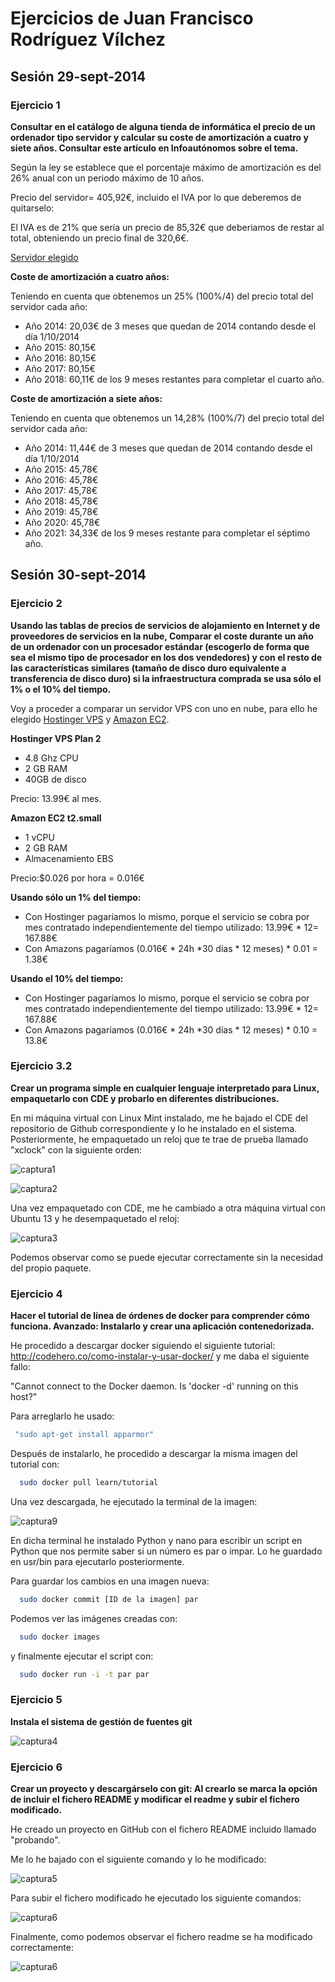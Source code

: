 Ejercicios de Juan Francisco Rodríguez Vílchez
================================================

## Sesión 29-sept-2014 ##

### Ejercicio 1 ###

**Consultar en el catálogo de alguna tienda de informática el precio de un ordenador tipo servidor y calcular su coste de amortización a cuatro y siete años. Consultar este artículo en Infoautónomos sobre el tema.**

Según la ley se establece que el porcentaje máximo de amortización es del 26% anual con un periodo máximo de 10 años.

Precio del servidor= 405,92€, incluido el IVA por lo que deberemos de quitarselo:

El IVA es de 21% que sería un precio de 85,32€ que deberiamos de restar al total, obteniendo un precio final de 320,6€.

[Servidor elegido](http://www.amazon.es/HP-ProLiant-MicroServer-G8-Servidor/dp/B00DJVRVFE/ref=sr_1_8?ie=UTF8&qid=1411980980&sr=8-8&keywords=servidor )

**Coste de amortización a cuatro años:**

Teniendo en cuenta que obtenemos un 25% (100%/4) del precio total del servidor cada año:

* Año 2014: 20,03€ de 3 meses que quedan de 2014 contando desde el día 1/10/2014
* Año 2015: 80,15€
* Año 2016: 80,15€
* Año 2017: 80,15€
* Año 2018: 60,11€ de los 9 meses restantes para completar el cuarto año.

**Coste de amortización a siete años:**

Teniendo en cuenta que obtenemos un 14,28% (100%/7) del precio total del servidor cada año:

* Año 2014: 11,44€ de 3 meses que quedan de 2014 contando desde el día 1/10/2014
* Año 2015: 45,78€
* Año 2016: 45,78€
* Año 2017: 45,78€
* Año 2018: 45,78€
* Año 2019: 45,78€
* Año 2020: 45,78€
* Año 2021: 34,33€ de los 9 meses restante para completar el séptimo año.

## Sesión 30-sept-2014 ##

### Ejercicio 2 ###

**Usando las tablas de precios de servicios de alojamiento en Internet y de proveedores de servicios en la nube, Comparar el coste durante un año de un ordenador con un procesador estándar (escogerlo de forma que sea el mismo tipo de procesador en los dos vendedores) y con el resto de las características similares (tamaño de disco duro equivalente a transferencia de disco duro) si la infraestructura comprada se usa sólo el 1% o el 10% del tiempo.**

Voy a proceder a comparar un servidor VPS con uno en nube, para ello he elegido [Hostinger VPS](http://www.hostinger.es/hosting-vps) y [Amazon EC2](http://aws.amazon.com/es/ec2/pricing/).

**Hostinger VPS Plan 2**

* 4.8 Ghz CPU
* 2 GB RAM
* 40GB de disco

Precio: 13.99€ al mes.

**Amazon EC2 t2.small**

* 1 vCPU
* 2 GB RAM
* Almacenamiento EBS

Precio:$0.026 por hora = 0.016€

**Usando sólo un 1% del tiempo:**

* Con Hostinger pagaríamos lo mismo, porque el servicio se cobra por mes contratado independientemente del tiempo utilizado: 13.99€ * 12= 167.88€
* Con Amazons pagaríamos (0.016€ * 24h *30 días * 12 meses) * 0.01 = 1.38€

**Usando el 10% del tiempo:**

* Con Hostinger pagaríamos lo mismo, porque el servicio se cobra por mes contratado independientemente del tiempo utilizado: 13.99€ * 12= 167.88€
* Con Amazons pagaríamos (0.016€ * 24h *30 días * 12 meses) * 0.10 = 13.8€

### Ejercicio 3.2 ###

**Crear un programa simple en cualquier lenguaje interpretado para Linux, empaquetarlo con CDE y probarlo en diferentes distribuciones.**

En mi máquina virtual con Linux Mint instalado, me he bajado el CDE del repositorio de Github correspondiente y lo he instalado en el sistema. Posteriormente, he empaquetado un reloj que te trae de prueba llamado "xclock" con la siguiente orden:

![captura1](http://i.imgur.com/3awd0EF.png)

![captura2](http://i.imgur.com/SsYHtFy.png)

Una vez empaquetado con CDE, me he cambiado a otra máquina virtual con Ubuntu 13 y he desempaquetado el reloj:

![captura3](http://i.imgur.com/wovTtPZ.png)

Podemos observar como se puede ejecutar correctamente sin la necesidad del propio paquete.


### Ejercicio 4 ###

**Hacer el tutorial de línea de órdenes de docker para comprender cómo funciona. Avanzado: Instalarlo y crear una aplicación contenedorizada.**

He procedido a descargar docker siguiendo el siguiente tutorial: http://codehero.co/como-instalar-y-usar-docker/ y me daba el siguiente fallo:

"Cannot connect to the Docker daemon. Is 'docker -d' running on this host?"

Para arreglarlo he usado:

```sh
 "sudo apt-get install apparmor" 
```

Después de instalarlo, he procedido a descargar la misma imagen del tutorial con:

```sh
  sudo docker pull learn/tutorial
```

Una vez descargada, he ejecutado la terminal de la imagen:

![captura9](http://i.imgur.com/JwrIemI.png)

En dicha terminal he instalado Python y nano para escribir un script en Python que nos permite saber si un número es par o impar. Lo he guardado en usr/bin para ejecutarlo posteriormente.

Para guardar los cambios en una imagen nueva:

```sh
  sudo docker commit [ID de la imagen] par
```

Podemos ver las imágenes creadas con:

```sh
  sudo docker images
```
y finalmente ejecutar el script con:

```sh
  sudo docker run -i -t par par
```

### Ejercicio 5 ###

**Instala el sistema de gestión de fuentes git**

![captura4](http://i.imgur.com/M6Io3nv.png)

### Ejercicio 6 ###

**Crear un proyecto y descargárselo con git: Al crearlo se marca la opción de incluir el fichero README y modificar el readme y subir el fichero modificado.**

He creado un proyecto en GitHub con el fichero README incluido llamado "probando".

Me lo he bajado con el siguiente comando y lo he modificado:

![captura5](http://i.imgur.com/tQVs1Qq.png)

Para subir el fichero modificado he ejecutado los siguiente comandos:

![captura6](http://i.imgur.com/oKZYwzJ.png)

Finalmente, como podemos observar el fichero readme se ha modificado correctamente:

![captura6](http://i.imgur.com/3XYPqy0.png)









